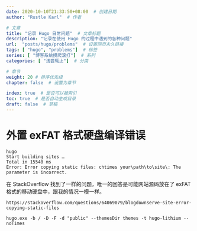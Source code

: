 ```yaml
---
date: 2020-10-10T21:33:50+08:00  # 创建日期
author: "Rustle Karl"  # 作者

# 文章
title: "记录 Hugo 日常问题"  # 文章标题
description: "记录在使用 Hugo 的过程中遇到的各种问题"
url:  "posts/hugo/problems"  # 设置网页永久链接
tags: [ "hugo", "problems"]  # 标签
series: [ "博客系统摸爬滚打"]  # 系列
categories: [ "浅尝辄止"]  # 分类

# 章节
weight: 20 # 排序优先级
chapter: false  # 设置为章节

index: true  # 是否可以被索引
toc: true  # 是否自动生成目录
draft: false  # 草稿
---
```


# 外置 exFAT 格式硬盘编译错误

```
hugo
Start building sites …
Total in 15540 ms
Error: Error copying static files: chtimes your\path\to\site\: The parameter is incorrect.
```

在 StackOverflow 找到了一样的问题，唯一的回答是可能网站源码放在了 exFAT 格式的移动硬盘中，跟我的情况一模一样。

```
https://stackoverflow.com/questions/64069079/blogdownserve-site-error-copying-static-files
```

```
hugo.exe -b / -D -F -d "public" --themesDir themes -t hugo-lithium --noTimes
```
